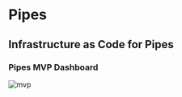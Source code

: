# Pipes 
## Infrastructure as Code for Pipes

### Pipes MVP Dashboard
![mvp](https://github.com/pipes/pipesdata.com/blob/master/img/mvp-dashboard.png)
